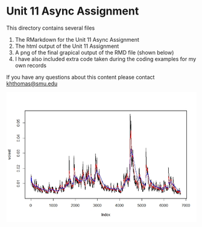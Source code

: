 # Unit 11 Async Assignment

This directory contains several files
1. The RMarkdown for the Unit 11 Async Assignment
2. The html output of the Unit 11 Assignment
3. A png of the final grapical output of the RMD file (shown below)
4. I have also included extra code taken during the coding examples for my own records

If you have any questions about this content please contact khthomas@smu.edu

![Pic from RMD](https://github.com/khthomas/SMU_MSDS/blob/master/MSDS6306_DoingDS/class_work/Unit11/sp500_wide.jpeg)